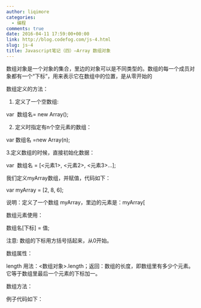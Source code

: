 ```yaml
---
author: liqimore
categories:
  - 编程
comments: true
date: 2016-04-11 17:59:00+00:00
link: http://blog.codefog.com/js-4.html
slug: js-4
title: Javascript笔记（四）–Array 数组对象
---
```



数组对象是一个对象的集合，里边的对象可以是不同类型的。数组的每一个成员对象都有一个“下标”，用来表示它在数组中的位置，是从零开始的




数组定义的方法：






  1. 定义了一个空数组:  

var  数组名= new Array();


  2. 定义时指定有n个空元素的数组：  

var 数组名 =new Array(n);  

3.定义数组的时候，直接初始化数据：  

var  数组名 = [<元素1>, <元素2>, <元素3>...];  

我们定义myArray数组，并赋值，代码如下：




var myArray = [2, 8, 6];  

说明：定义了一个数组 myArray，里边的元素是：myArray[




数组元素使用：  

数组名[下标] = 值;  

注意: 数组的下标用方括号括起来，从0开始。  

数组属性：  

length 用法：<数组对象>.length；返回：数组的长度，即数组里有多少个元素。它等于数组里最后一个元素的下标加一。




数组方法：




例子代码如下：




<script type="text/javascript">  

var myarr = new Array(3);  

myarr[




I,love,JavaScript  

我们将使用分隔符来分隔数组中的元素，代码如下：




<script type="text/javascript">  

var myarr = new Array(3)  

myarr[




运行结果：




I.love.JavaScript



